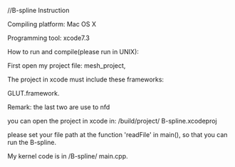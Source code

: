 //B-spline Instruction

Compiling platform: Mac OS X

Programming tool: xcode7.3

How to run and compile(please run in UNIX): 

First open my project file: mesh_project, 

The project in xcode must include these frameworks:

GLUT.framework.

Remark: the last two are use to nfd

you can open the project in xcode in: /build/project/ B-spline.xcodeproj

please set your file path at the function 'readFile' in main(), so that you can run the B-spline. 

My kernel code is in /B-spline/ main.cpp.